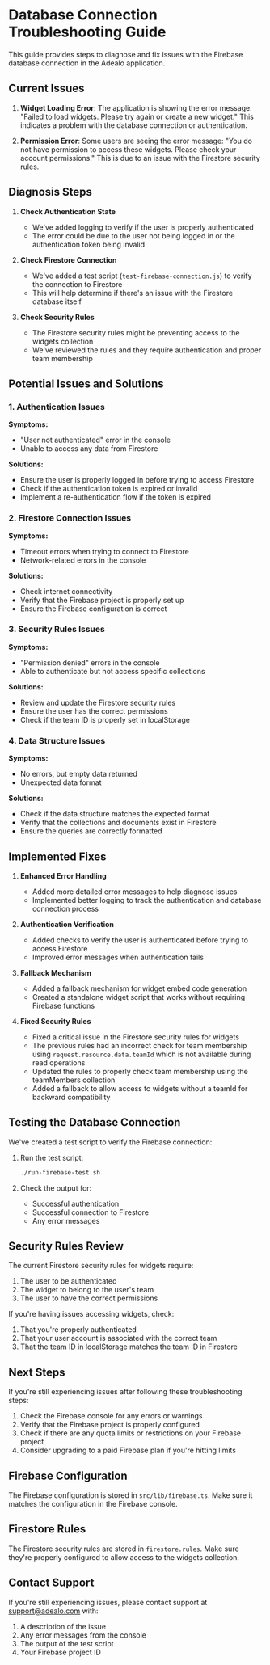 # Database Connection Troubleshooting Guide

This guide provides steps to diagnose and fix issues with the Firebase database connection in the Adealo application.

## Current Issues

1. **Widget Loading Error**: The application is showing the error message: "Failed to load widgets. Please try again or create a new widget." This indicates a problem with the database connection or authentication.

2. **Permission Error**: Some users are seeing the error message: "You do not have permission to access these widgets. Please check your account permissions." This is due to an issue with the Firestore security rules.

## Diagnosis Steps

1. **Check Authentication State**
   - We've added logging to verify if the user is properly authenticated
   - The error could be due to the user not being logged in or the authentication token being invalid

2. **Check Firestore Connection**
   - We've added a test script (`test-firebase-connection.js`) to verify the connection to Firestore
   - This will help determine if there's an issue with the Firestore database itself

3. **Check Security Rules**
   - The Firestore security rules might be preventing access to the widgets collection
   - We've reviewed the rules and they require authentication and proper team membership

## Potential Issues and Solutions

### 1. Authentication Issues

**Symptoms:**
- "User not authenticated" error in the console
- Unable to access any data from Firestore

**Solutions:**
- Ensure the user is properly logged in before trying to access Firestore
- Check if the authentication token is expired or invalid
- Implement a re-authentication flow if the token is expired

### 2. Firestore Connection Issues

**Symptoms:**
- Timeout errors when trying to connect to Firestore
- Network-related errors in the console

**Solutions:**
- Check internet connectivity
- Verify that the Firebase project is properly set up
- Ensure the Firebase configuration is correct

### 3. Security Rules Issues

**Symptoms:**
- "Permission denied" errors in the console
- Able to authenticate but not access specific collections

**Solutions:**
- Review and update the Firestore security rules
- Ensure the user has the correct permissions
- Check if the team ID is properly set in localStorage

### 4. Data Structure Issues

**Symptoms:**
- No errors, but empty data returned
- Unexpected data format

**Solutions:**
- Check if the data structure matches the expected format
- Verify that the collections and documents exist in Firestore
- Ensure the queries are correctly formatted

## Implemented Fixes

1. **Enhanced Error Handling**
   - Added more detailed error messages to help diagnose issues
   - Implemented better logging to track the authentication and database connection process

2. **Authentication Verification**
   - Added checks to verify the user is authenticated before trying to access Firestore
   - Improved error messages when authentication fails

3. **Fallback Mechanism**
   - Added a fallback mechanism for widget embed code generation
   - Created a standalone widget script that works without requiring Firebase functions

4. **Fixed Security Rules**
   - Fixed a critical issue in the Firestore security rules for widgets
   - The previous rules had an incorrect check for team membership using `request.resource.data.teamId` which is not available during read operations
   - Updated the rules to properly check team membership using the teamMembers collection
   - Added a fallback to allow access to widgets without a teamId for backward compatibility

## Testing the Database Connection

We've created a test script to verify the Firebase connection:

1. Run the test script:
   ```bash
   ./run-firebase-test.sh
   ```

2. Check the output for:
   - Successful authentication
   - Successful connection to Firestore
   - Any error messages

## Security Rules Review

The current Firestore security rules for widgets require:

1. The user to be authenticated
2. The widget to belong to the user's team
3. The user to have the correct permissions

If you're having issues accessing widgets, check:

1. That you're properly authenticated
2. That your user account is associated with the correct team
3. That the team ID in localStorage matches the team ID in Firestore

## Next Steps

If you're still experiencing issues after following these troubleshooting steps:

1. Check the Firebase console for any errors or warnings
2. Verify that the Firebase project is properly configured
3. Check if there are any quota limits or restrictions on your Firebase project
4. Consider upgrading to a paid Firebase plan if you're hitting limits

## Firebase Configuration

The Firebase configuration is stored in `src/lib/firebase.ts`. Make sure it matches the configuration in the Firebase console.

## Firestore Rules

The Firestore security rules are stored in `firestore.rules`. Make sure they're properly configured to allow access to the widgets collection.

## Contact Support

If you're still experiencing issues, please contact support at support@adealo.com with:

1. A description of the issue
2. Any error messages from the console
3. The output of the test script
4. Your Firebase project ID
